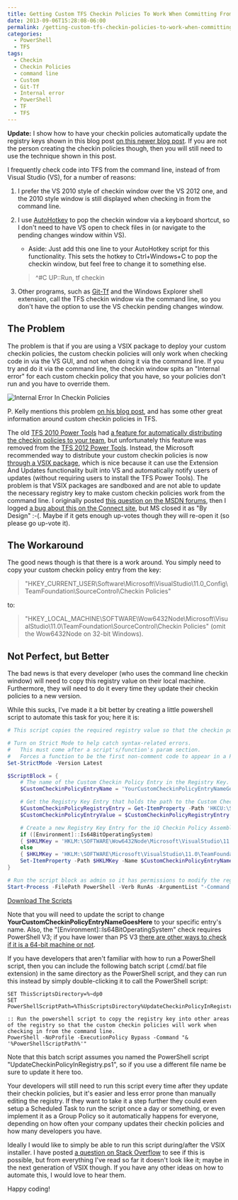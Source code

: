 ```yaml
---
title: Getting Custom TFS Checkin Policies To Work When Committing From The Command Line (i.e. tf checkin)
date: 2013-09-06T15:28:08-06:00
permalink: /getting-custom-tfs-checkin-policies-to-work-when-committing-from-the-command-line-i-e-tf-checkin/
categories:
  - PowerShell
  - TFS
tags:
  - Checkin
  - Checkin Policies
  - command line
  - Custom
  - Git-Tf
  - Internal error
  - PowerShell
  - TF
  - TFS
---
```


__Update:__ I show how to have your checkin policies automatically update the registry keys shown in this blog post [on this newer blog post](/template-solution-for-deploying-tfs-checkin-policies-to-multiple-versions-of-visual-studio-and-having-them-automatically-work-from-tf-exe-checkin-too/). If you are not the person creating the checkin policies though, then you will still need to use the technique shown in this post.

I frequently check code into TFS from the command line, instead of from Visual Studio (VS), for a number of reasons:

1. I prefer the VS 2010 style of checkin window over the VS 2012 one, and the 2010 style window is still displayed when checking in from the command line.
1. I use [AutoHotkey](http://www.autohotkey.com/) to pop the checkin window via a keyboard shortcut, so I don't need to have VS open to check files in (or navigate to the pending changes window within VS).
   - Aside: Just add this one line to your AutoHotkey script for this functionality. This sets the hotkey to Ctrl+Windows+C to pop the checkin window, but feel free to change it to something else.

    > ^#C UP::Run, tf checkin

1. Other programs, such as [Git-Tf](http://gittf.codeplex.com/) and the Windows Explorer shell extension, call the TFS checkin window via the command line, so you don't have the option to use the VS checkin pending changes window.

## The Problem

The problem is that if you are using a VSIX package to deploy your custom checkin policies, the custom checkin policies will only work when checking code in via the VS GUI, and not when doing it via the command line. If you try and do it via the command line, the checkin window spits an "Internal error" for each custom checkin policy that you have, so your policies don't run and you have to override them.

![Internal Error In Checkin Policies](/assets/Posts/2013/09/InternalErrorInCheckinPolicies.png)

P. Kelly mentions this problem [on his blog post](http://blogs.msdn.com/b/phkelley/archive/2013/08/12/checkin-policy-multitargeting.aspx?wa=wsignin1.0), and has some other great information around custom checkin policies in TFS.

The old [TFS 2010 Power Tools](http://visualstudiogallery.msdn.microsoft.com/c255a1e4-04ba-4f68-8f4e-cd473d6b971f) had [a feature for automatically distributing the checkin policies to your team](http://www.codewrecks.com/blog/index.php/2010/12/04/distributing-visual-studio-addin-for-the-team/), but unfortunately this feature was removed from the [TFS 2012 Power Tools](http://visualstudiogallery.msdn.microsoft.com/b1ef7eb2-e084-4cb8-9bc7-06c3bad9148f). Instead, the Microsoft recommended way to distribute your custom checkin policies is now [through a VSIX package](http://msdn.microsoft.com/en-us/library/ff363239.aspx), which is nice because it can use the Extension And Updates functionality built into VS and automatically notify users of updates (without requiring users to install the TFS Power Tools). The problem is that VSIX packages are sandboxed and are not able to update the necessary registry key to make custom checkin policies work from the command line. I originally posted [this question on the MSDN forums](http://social.msdn.microsoft.com/Forums/vstudio/en-US/611a113b-b144-4ccd-8e9b-ca41306d23e2/custom-checkin-policies-do-not-work-when-using-tfexe-checkin-from-command-line), then I logged [a bug about this on the Connect site](https://connect.microsoft.com/VisualStudio/feedback/details/788787/visual-studio-2012-custom-checkin-policies-do-not-work-when-using-tf-exe-checkin-from-command-line), but MS closed it as "By Design" :-(. Maybe if it gets enough up-votes though they will re-open it (so please go up-vote it).

## The Workaround

The good news though is that there is a work around. You simply need to copy your custom checkin policy entry from the key:

> "HKEY\_CURRENT\_USER\Software\Microsoft\VisualStudio\11.0_Config\TeamFoundation\SourceControl\Checkin Policies"

to:

> "HKEY\_LOCAL\_MACHINE\SOFTWARE\Wow6432Node\Microsoft\VisualStudio\11.0\TeamFoundation\SourceControl\Checkin Policies" (omit the Wow6432Node on 32-bit Windows).

## Not Perfect, but Better

The bad news is that every developer (who uses the command line checkin window) will need to copy this registry value on their local machine. Furthermore, they will need to do it every time they update their checkin policies to a new version.

While this sucks, I've made it a bit better by creating a little powershell script to automate this task for you; here it is:

```powershell
# This script copies the required registry value so that the checkin policies will work when doing a TFS checkin from the command line.

# Turn on Strict Mode to help catch syntax-related errors.
#   This must come after a script's/function's param section.
#   Forces a function to be the first non-comment code to appear in a PowerShell Module.
Set-StrictMode -Version Latest

$ScriptBlock = {
    # The name of the Custom Checkin Policy Entry in the Registry Key.
    $CustomCheckinPolicyEntryName = 'YourCustomCheckinPolicyEntryNameGoesHere'

    # Get the Registry Key Entry that holds the path to the Custom Checkin Policy Assembly.
    $CustomCheckinPolicyRegistryEntry = Get-ItemProperty -Path 'HKCU:\Software\Microsoft\VisualStudio\11.0_Config\TeamFoundation\SourceControl\Checkin Policies' -Name $CustomCheckinPolicyEntryName
    $CustomCheckinPolicyEntryValue = $CustomCheckinPolicyRegistryEntry.($CustomCheckinPolicyEntryName)

    # Create a new Registry Key Entry for the iQ Checkin Policy Assembly so they will work from the command line (as well as from Visual Studio).
    if ([Environment]::Is64BitOperatingSystem)
    { $HKLMKey = 'HKLM:\SOFTWARE\Wow6432Node\Microsoft\VisualStudio\11.0\TeamFoundation\SourceControl\Checkin Policies' }
    else
    { $HKLMKey = 'HKLM:\SOFTWARE\Microsoft\VisualStudio\11.0\TeamFoundation\SourceControl\Checkin Policies' }
    Set-ItemProperty -Path $HKLMKey -Name $CustomCheckinPolicyEntryName -Value $CustomCheckinPolicyEntryValue
}

# Run the script block as admin so it has permissions to modify the registry.
Start-Process -FilePath PowerShell -Verb RunAs -ArgumentList "-Command $ScriptBlock"
```

[Download The Scripts](/assets/Posts/2013/09/UpdateCheckinPolicyInRegistry.zip)

Note that you will need to update the script to change __YourCustomCheckinPolicyEntryNameGoesHere__ to your specific entry's name. Also, the "[Environment]::Is64BitOperatingSystem" check requires PowerShell V3; if you have lower than PS V3 [there are other ways to check if it is a 64-bit machine or not](http://social.technet.microsoft.com/Forums/windowsserver/en-US/5dfeb3ab-6265-40cd-a4ac-05428b9db5c3/determine-32-or-64bit-os).

If you have developers that aren't familiar with how to run a PowerShell script, then you can include the following batch script (.cmd/.bat file extension) in the same directory as the PowerShell script, and they can run this instead by simply double-clicking it to call the PowerShell script:

```shell
SET ThisScriptsDirectory=%~dp0
SET PowerShellScriptPath=%ThisScriptsDirectory%UpdateCheckinPolicyInRegistry.ps1

:: Run the powershell script to copy the registry key into other areas of the registry so that the custom checkin policies will work when checking in from the command line.
PowerShell -NoProfile -ExecutionPolicy Bypass -Command "& '%PowerShellScriptPath%'"
```

Note that this batch script assumes you named the PowerShell script "UpdateCheckinPolicyInRegistry.ps1", so if you use a different file name be sure to update it here too.

Your developers will still need to run this script every time after they update their checkin policies, but it's easier and less error prone than manually editing the registry. If they want to take it a step further they could even setup a Scheduled Task to run the script once a day or something, or even implement it as a Group Policy so it automatically happens for everyone, depending on how often your company updates their checkin policies and how many developers you have.

Ideally I would like to simply be able to run this script during/after the VSIX installer. I have posted [a question on Stack Overflow](http://stackoverflow.com/questions/18647866/run-script-during-after-vsix-install) to see if this is possible, but from everything I've read so far it doesn't look like it; maybe in the next generation of VSIX though. If you have any other ideas on how to automate this, I would love to hear them.

Happy coding!
